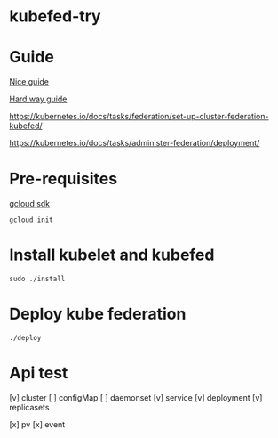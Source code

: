 kubefed-try
===

# Guide

[Nice guide](http://cgrant.io/tutorials/gcp/compute/gke/global-kubernetes-three-steps/)

[Hard way guide](https://github.com/kelseyhightower/kubernetes-cluster-federation)

https://kubernetes.io/docs/tasks/federation/set-up-cluster-federation-kubefed/

https://kubernetes.io/docs/tasks/administer-federation/deployment/


# Pre-requisites

[gcloud sdk](https://cloud.google.com/sdk/downloads)

```
gcloud init
```

# Install kubelet and kubefed

```
sudo ./install
```

# Deploy kube federation

```
./deploy
```

# Api test

[v] cluster
[ ] configMap
[ ] daemonset
[v] service
[v] deployment
[v] replicasets

[x] pv
[x] event


